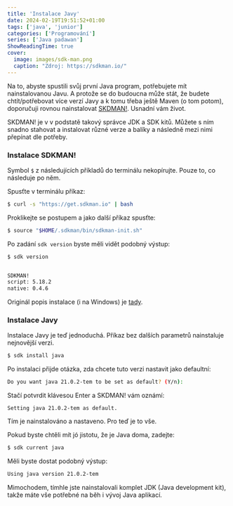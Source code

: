 ```yaml
---
title: 'Instalace Javy'
date: 2024-02-19T19:51:52+01:00
tags: ['java', 'junior']
categories: ['Programování']
series: ['Java padawan']
ShowReadingTime: true
cover:
  image: images/sdk-man.png
  caption: "Zdroj: https://sdkman.io/"
---
```


Na to, abyste spustili svůj první Java program, potřebujete mít nainstalovanou Javu. A protože se do budoucna může stát, 
že budete chtít/potřebovat více verzí Javy a k tomu třeba ještě Maven (o tom potom), 
doporučuji rovnou nainstalovat [SKDMAN!](https://sdkman.io/). Usnadní vám život. 

SKDMAN! je v v podstatě takový správce JDK a SDK kitů. Můžete s ním snadno stahovat a instalovat různé verze a balíky a následně 
mezi nimi přepínat dle potřeby.

### Instalace SDKMAN!
Symbol `$` z následujících příkladů do terminálu nekopírujte. Pouze to, co následuje po něm.

Spusťte v terminálu příkaz:
```bash
$ curl -s "https://get.sdkman.io" | bash
```

Proklikejte se postupem a jako další příkaz spusťte:
```bash
$ source "$HOME/.sdkman/bin/sdkman-init.sh"
```

Po zadání `sdk version` byste měli vidět podobný výstup:
```bash
$ sdk version


SDKMAN!
script: 5.18.2
native: 0.4.6
```

Originál popis instalace (i na Windows) je [tady](https://sdkman.io/install).

### Instalace Javy
Instalace Javy je teď jednoduchá. Příkaz bez dalších parametrů nainstaluje nejnovější verzi.

```bash
$ sdk install java
```

Po instalaci přijde otázka, zda chcete tuto verzi nastavit jako defaultní:
```bash
Do you want java 21.0.2-tem to be set as default? (Y/n):
```

Stačí potvrdit klávesou Enter a SKDMAN! vám oznámí:
```
Setting java 21.0.2-tem as default.
```

Tím je nainstalováno a nastaveno. Pro teď je to vše.

Pokud byste chtěli mít jó jistotu, že je Java doma, zadejte:
```bash
$ sdk current java
```

Měli byste dostat podobný výstup:
```bash
Using java version 21.0.2-tem
```

Mimochodem, tímhle jste nainstalovali komplet JDK (Java development kit), takže máte vše potřebné na běh i vývoj Java aplikací.
